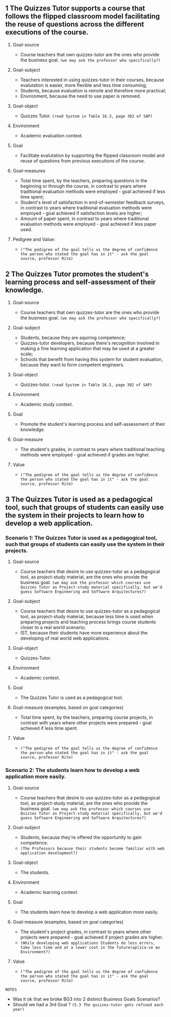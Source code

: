## 1 The Quizzes Tutor supports a course that follows the flipped classroom model facilitating the reuse of questions across the different executions of the course.

1. Goal-source
    - Course teachers that own quizzes-tutor are the ones who provide the business goal. `(we may ask the professor who specifically?)`

2. Goal-subject
    - Teachers interested in using quizzes-tutor in their courses, because evalutation is easier, more flexible and less time consuming; 
    - Students, because evaluation is remote and therefore more practical;
    - Environment, because the need to use paper is removed.

3. Goal-object
    - Quizzes Tutor. `(read System in Table 16.3, page 302 of SAP)`

4. Environment
    - Academic evaluation context.

5. Goal
    - Facilitate evalutation by supporting the flipped classroom model and reuse of questions from previous executions of the course. 

6. Goal-measures
	- Total time spent, by the teachers, preparing questions in the beginning or through the course, in contrast to years where traditional evaluation methods were employed - goal achieved if less time spent;
	- Student's level of satisfaction in end-of-semester feedback surveys, in contrast to years where traditional evaluation methods were employed - goal achieved if satisfaction levels are higher;
	- Amount of paper spent, in contrast to years where traditional evaluation methods were employed - goal achieved if less paper used.

 7. Pedigree and Value: 
 	- `("The pedigree of the goal tells us the degree of confidence the person who stated the goal has in it" - ask the goal source, professor Rito)`



## 2 The Quizzes Tutor promotes the student's learning process and self-assessment of their knowledge.

1. Goal-source
	- Course teachers that own quizzes-tutor are the ones who provide the business goal. `(we may ask the professor who specifically?)`

2. Goal-subject
	- Students, because they are aquiring competence;
	- Quizzes-tutor developers, because there's recognition involved in making a fine learning application that may be used at a greater scale;
	- Schools that benefit from having this system for student evaluation, because they want to form competent engineers.

3. Goal-object
	- Quizzes-tutor. `(read System in Table 16.3, page 302 of SAP)`

4. Environment
	- Academic study context.

5. Goal
	- Promote the student's learning process and self-assessment of their knowledge.

6. Goal-measure
	- The student's grades, in contrast to years where traditional teaching methods were employed - goal achieved if grades are higher.

7. Value
	- `("The pedigree of the goal tells us the degree of confidence the person who stated the goal has in it" - ask the goal source, professor Rito)`



## 3 The Quizzes Tutor is used as a pedagogical tool, such that groups of students can easily use the system in their projects to learn how to develop a web application.

### Scenario 1: The Quizzes Tutor is used as a pedagogical tool, such that groups of students can easily use the system in their projects.
1. Goal-source
	- Course teachers that desire to use quizzes-tutor as a pedagogical tool, as project-study material, are the ones who provide the business goal. `(we may ask the professor which courses use Quizzes Tutor as Project-study material specifically, but we'd guess Software Engineering and Software Arquitectures?)`

2. Goal-subject
	- Course teachers that desire to use quizzes-tutor as a pedagogical tool, as project-study material, because less time is used when preparing projects and teaching process brings course students closer to a real world scenario;
	- IST, because their students have more experience about the developing of real world web applications.

3. Goal-object
	- Quizzes-Tutor. 

4. Environment
	- Academic context.

5. Goal
	- The Quizzes Tutor is used as a pedagogical tool.
	
6. Goal-measure (examples, based on goal categories)
	- Total time spent, by the teachers, preparing course projects, in contrast with years where other projects were prepared - goal achieved if less time spent.

7. Value
	- `("The pedigree of the goal tells us the degree of confidence the person who stated the goal has in it" - ask the goal source, professor Rito)`



### Scenario 2: The students learn how to develop a web application more easily.
1. Goal-source
	- Course teachers that desire to use quizzes-tutor as a pedagogical tool, as project-study material, are the ones who provide the business goal. `(we may ask the professor which courses use Quizzes Tutor as Project-study material specifically, but we'd guess Software Engineering and Software Arquitectures?)`
	
2. Goal-subject
	- Students, because they're offered the opportunity to gain competence.
	- `(The Professors because their students become familiar with web application development?)`

3. Goal-object
	- The students.

4. Environment
	- Academic learning context.

5. Goal
	- The students learn how to develop a web application more easily.

6. Goal-measure (examples, based on goal categories)
    - The student's project grades, in contrast to years where other projects were prepared - goal achieved if project grades are higher.
    - `(While developing web applications Students do less errors, take less time and at a lower cost in the future(aplica-se ao Environment?)`

7. Value
	- `("The pedigree of the goal tells us the degree of confidence the person who stated the goal has in it" - ask the goal source, professor Rito)`


`NOTES`
   - Was it ok that we broke BG3 into 2 distinct Business Goals Scenarios? 
   - Should we had a 3rd Goal ? `(5.3 The quizzes-tutor gets refined each year)`
